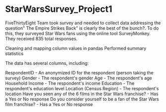 # StarWarsSurvey_Project1
FiveThirtyEight Team took survey and needed to collect data addressing the question"  The Empire Strikes Back” is clearly the best of the bunch?. To do this, they surveyed Star Wars fans using the online tool SurveyMonkey. They received 835 total responses.

Cleaning and mapping column values in pandas
Performed summary statistics

The data has several columns, including:

RespondentID - An anonymized ID for the respondent (person taking the survey)
Gender - The respondent's gender
Age - The respondent's age
Household Income - The respondent's income
Education - The respondent's education level
Location (Census Region) - The respondent's location
Have you seen any of the 6 films in the Star Wars franchise? - Has a Yes or No response
Do you consider yourself to be a fan of the Star Wars film franchise? - Has a Yes or No response
